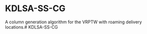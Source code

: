 # KDLSA-SS-CG
A column generation algorithm for the VRPTW with roaming delivery locations.#   K D L S A - S S - C G  
 